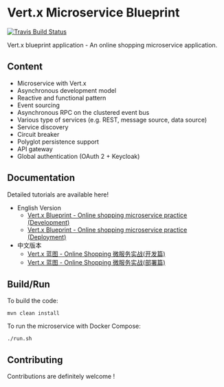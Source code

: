 # Vert.x Microservice Blueprint

[![Travis Build Status](https://travis-ci.org/sczyh30/vertx-blueprint-microservice.svg?branch=master)](https://travis-ci.org/sczyh30/vertx-blueprint-microservice)

Vert.x blueprint application - An online shopping microservice application.

## Content

- Microservice with Vert.x
- Asynchronous development model
- Reactive and functional pattern
- Event sourcing
- Asynchronous RPC on the clustered event bus
- Various type of services (e.g. REST, message source, data source)
- Service discovery
- Circuit breaker
- Polyglot persistence support
- API gateway
- Global authentication (OAuth 2 + Keycloak)

## Documentation

Detailed tutorials are available here!

- English Version
    - [Vert.x Blueprint - Online shopping microservice practice (Development)](http://sczyh30.github.io/vertx-blueprint-microservice/index.html)
    - [Vert.x Blueprint - Online shopping microservice practice (Deployment)](http://sczyh30.github.io/vertx-blueprint-microservice/deployment.html)
- 中文版本
    - [Vert.x 蓝图 - Online Shopping 微服务实战(开发篇)](http://sczyh30.github.io/vertx-blueprint-microservice/cn/index.html)
    - [Vert.x 蓝图 - Online Shopping 微服务实战(部署篇)](http://sczyh30.github.io/vertx-blueprint-microservice/cn/deployment.html)

## Build/Run

To build the code:

    mvn clean install

To run the microservice with Docker Compose:

    ./run.sh

## Contributing

Contributions are definitely welcome !
